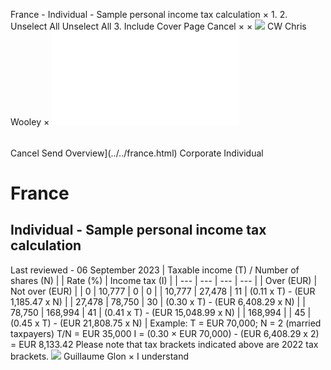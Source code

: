 France - Individual - Sample personal income tax calculation
×
1.
2.
Unselect All
Unselect All
3.
Include Cover Page
Cancel
×
×
![](../../-/media/world-wide-tax-summaries/attachments/global---chris-wooley.ashx%3Frev=ac5e5f3223b34096b1afc2a6009c7320&revision=ac5e5f32-23b3-4096-b1af-c2a6009c7320&hash=859B7ADC84DC2CBEC9760E9E6EE7DE6D0A8BFCDF)
CW
Chris Wooley
×
![](sample-personal-income-tax-calculation.html)
######
Cancel
Send
Overview](../../france.html)
Corporate
Individual
# France
## Individual - Sample personal income tax calculation
Last reviewed - 06 September 2023
| Taxable income (T) / Number of shares (N) | | Rate (%) | Income tax (I) |
| --- | --- | --- | --- |
| Over (EUR) | Not over (EUR) |
| 0 | 10,777 | 0 | 0 |
| 10,777 | 27,478 | 11 | (0.11 x T) - (EUR 1,185.47 x N) |
| 27,478 | 78,750 | 30 | (0.30 x T) - (EUR 6,408.29 x N) |
| 78,750 | 168,994 | 41 | (0.41 x T) - (EUR 15,048.99 x N) |
| 168,994 |  | 45 | (0.45 x T) - (EUR 21,808.75 x N) |
Example:
T = EUR 70,000; N = 2 (married taxpayers)
T/N = EUR 35,000
I = (0.30 × EUR 70,000) - (EUR 6,408.29 x 2) = EUR 8,133.42
Please note that tax brackets indicated above are 2022 tax brackets.
![](../../-/media/world-wide-tax-summaries/franceguillaume-glonfrance--guillaume-glonpng20210309124758951.ashx%3Frev=67006230ddb64b5ba2f4b559b530632c&revision=67006230-ddb6-4b5b-a2f4-b559b530632c&hash=F33C846DEC3DE290C3B300F51A01AF661A1254CE)
Guillaume Glon
×
I understand